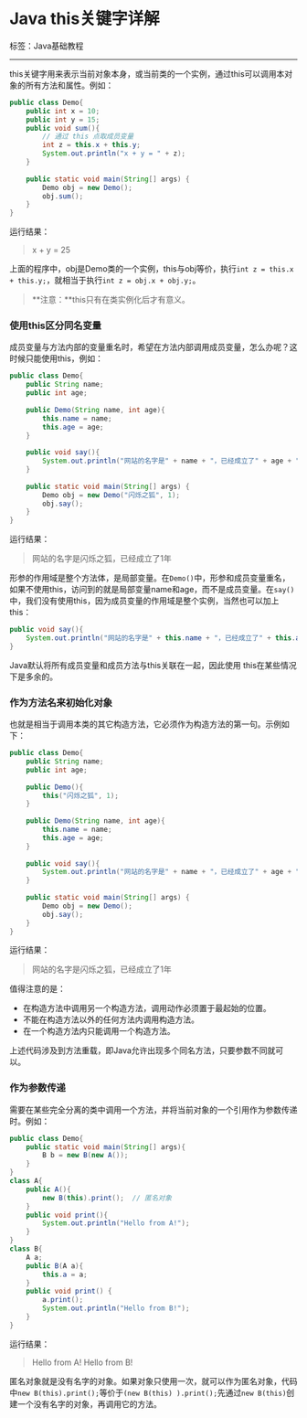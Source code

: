 # Java this关键字详解

标签：Java基础教程

---
this关键字用来表示当前对象本身，或当前类的一个实例，通过this可以调用本对象的所有方法和属性。例如：

```java
public class Demo{
    public int x = 10;
    public int y = 15;
    public void sum(){
        // 通过 this 点取成员变量
        int z = this.x + this.y;
        System.out.println("x + y = " + z);
    }
  
    public static void main(String[] args) {
        Demo obj = new Demo();
        obj.sum();
    }
}
```

运行结果：

> x + y = 25

上面的程序中，obj是Demo类的一个实例，this与obj等价，执行`int z = this.x + this.y;`，就相当于执行`int z = obj.x + obj.y;`。

> **注意：**this只有在类实例化后才有意义。

### 使用this区分同名变量

成员变量与方法内部的变量重名时，希望在方法内部调用成员变量，怎么办呢？这时候只能使用this，例如：

```java
public class Demo{
    public String name;
    public int age;
  
    public Demo(String name, int age){
        this.name = name;
        this.age = age;
    }
  
    public void say(){
        System.out.println("网站的名字是" + name + "，已经成立了" + age + "年");
    }
  
    public static void main(String[] args) {
        Demo obj = new Demo("闪烁之狐", 1);
        obj.say();
    }
}
```

运行结果：

> 网站的名字是闪烁之狐，已经成立了1年

形参的作用域是整个方法体，是局部变量。在`Demo()`中，形参和成员变量重名，如果不使用this，访问到的就是局部变量name和age，而不是成员变量。在`say()`中，我们没有使用this，因为成员变量的作用域是整个实例，当然也可以加上this：

```java
public void say(){
    System.out.println("网站的名字是" + this.name + "，已经成立了" + this.age + "年");
}
```

Java默认将所有成员变量和成员方法与this关联在一起，因此使用 this在某些情况下是多余的。

### 作为方法名来初始化对象

也就是相当于调用本类的其它构造方法，它必须作为构造方法的第一句。示例如下：

```java
public class Demo{
    public String name;
    public int age;
   
    public Demo(){
        this("闪烁之狐", 1);
    }
  
    public Demo(String name, int age){
        this.name = name;
        this.age = age;
    }
  
    public void say(){
        System.out.println("网站的名字是" + name + "，已经成立了" + age + "年");
    }
  
    public static void main(String[] args) {
        Demo obj = new Demo();
        obj.say();
    }
}
```

运行结果：

> 网站的名字是闪烁之狐，已经成立了1年

值得注意的是：

- 在构造方法中调用另一个构造方法，调用动作必须置于最起始的位置。
- 不能在构造方法以外的任何方法内调用构造方法。
- 在一个构造方法内只能调用一个构造方法。

上述代码涉及到方法重载，即Java允许出现多个同名方法，只要参数不同就可以。

### 作为参数传递

需要在某些完全分离的类中调用一个方法，并将当前对象的一个引用作为参数传递时。例如：

```java
public class Demo{
    public static void main(String[] args){
        B b = new B(new A());
    }
}
class A{
    public A(){
        new B(this).print();  // 匿名对象
    }
    public void print(){
        System.out.println("Hello from A!");
    }
}
class B{
    A a;
    public B(A a){
        this.a = a;
    }
    public void print() {
        a.print();
        System.out.println("Hello from B!");
    }
}
```

运行结果：

> Hello from A!
> Hello from B!

匿名对象就是没有名字的对象。如果对象只使用一次，就可以作为匿名对象，代码中`new B(this).print();`等价于`(new B(this) ).print();`先通过`new B(this)`创建一个没有名字的对象，再调用它的方法。